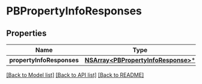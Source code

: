 # PBPropertyInfoResponses

## Properties
Name | Type | Description | Notes
------------ | ------------- | ------------- | -------------
**propertyInfoResponses** | [**NSArray&lt;PBPropertyInfoResponse&gt;***](PBPropertyInfoResponse.md) |  | [optional] 

[[Back to Model list]](../README.md#documentation-for-models) [[Back to API list]](../README.md#documentation-for-api-endpoints) [[Back to README]](../README.md)


